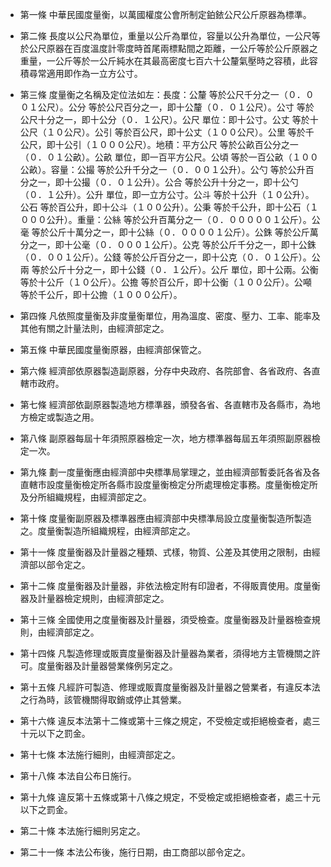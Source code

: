 * 第一條 中華民國度量衡，以萬國權度公會所制定鉑銥公尺公斤原器為標準。

* 第二條 長度以公尺為單位，重量以公斤為單位，容量以公升為單位，一公尺等於公尺原器在百度溫度計零度時首尾兩標點間之距離，一公斤等於公斤原器之重量，一公斤等於一公斤純水在其最高密度七百六十公釐氣壓時之容積，此容積尋常適用即作為一立方公寸。

* 第三條 度量衡之名稱及定位法如左：長度：公釐 等於公尺千分之一（０．００１公尺）。公分 等於公尺百分之一，即十公釐（０．０１公尺）。公寸 等於公尺十分之一，即十公分（０．１公尺）。公尺 單位：即十公寸。公丈 等於十公尺（１０公尺）。公引 等於百公尺，即十公丈（１００公尺）。公里 等於千公尺，即十公引（１０００公尺）。地積：平方公尺 等於公畝百公分之一（０．０１公畝）。公畝 單位，即一百平方公尺。公頃 等於一百公畝（１００公畝）。容量：公撮 等於公升千分之一（０．００１公升）。公勺 等於公升百分之一，即十公撮（０．０１公升）。公合 等於公升十分之一，即十公勺（０．１公升）。公升 單位，即一立方公寸。公斗 等於十公升（１０公升）。公石 等於百公升，即十公斗（１００公升）。公秉 等於千公升，即十公石（１０００公升）。重量：公絲 等於公升百萬分之一（０．０００００１公斤）。公毫 等於公斤十萬分之一，即十公絲（０．００００１公斤）。公銖 等於公斤萬分之一，即十公毫（０．０００１公斤）。公克 等於公斤千分之一，即十公銖（０．００１公斤）。公錢 等於公斤百分之一，即十公克（０．０１公斤）。公兩 等於公斤十分之一，即十公錢（０．１公斤）。公斤 單位，即十公兩。公衡 等於十公斤（１０公斤）。公擔 等於百公斤，即十公衡（１００公斤）。公噸 等於千公斤，即十公擔（１０００公斤）。

* 第四條 凡依照度量衡及非度量衡單位，用為溫度、密度、壓力、工率、能率及其他有關之計量法則，由經濟部定之。

* 第五條 中華民國度量衡原器，由經濟部保管之。

* 第六條 經濟部依原器製造副原器，分存中央政府、各院部會、各省政府、各直轄市政府。

* 第七條 經濟部依副原器製造地方標準器，頒發各省、各直轄市及各縣市，為地方檢定或製造之用。

* 第八條 副原器每屆十年須照原器檢定一次，地方標準器每屆五年須照副原器檢定一次。

* 第九條 劃一度量衡應由經濟部中央標準局掌理之，並由經濟部暫委託各省及各直轄市設度量衡檢定所各縣市設度量衡檢定分所處理檢定事務。度量衡檢定所及分所組織規程，由經濟部定之。

* 第十條 度量衡副原器及標準器應由經濟部中央標準局設立度量衡製造所製造之。度量衡製造所組織規程，由經濟部定之。

* 第十一條 度量衡器及計量器之種類、式樣，物質、公差及其使用之限制，由經濟部以部令定之。

* 第十二條 度量衡器及計量器，非依法檢定附有印證者，不得販賣使用。度量衡器及計量器檢定規則，由經濟部定之。

* 第十三條 全國使用之度量衡器及計量器，須受檢查。度量衡器及計量器檢查規則，由經濟部定之。

* 第十四條 凡製造修理或販賣度量衡器及計量器為業者，須得地方主管機關之許可。度量衡器及計量器營業條例另定之。

* 第十五條 凡經許可製造、修理或販賣度量衡器及計量器之營業者，有違反本法之行為時，該管機關得取銷或停止其營業。

* 第十六條 違反本法第十二條或第十三條之規定，不受檢定或拒絕檢查者，處三十元以下之罰金。

* 第十七條 本法施行細則，由經濟部定之。

* 第十八條 本法自公布日施行。

* 第十九條 違反第十五條或第十八條之規定，不受檢定或拒絕檢查者，處三十元以下之罰金。

* 第二十條 本法施行細則另定之。

* 第二十一條 本法公布後，施行日期，由工商部以部令定之。

